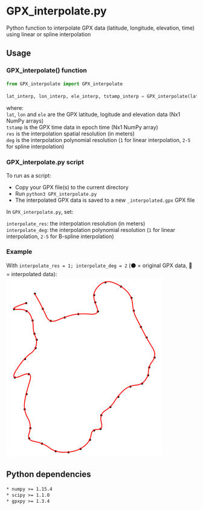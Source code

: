 # GPX_interpolate.py

Python function to interpolate GPX data (latitude, longitude, elevation, time) using linear or spline interpolation

## Usage

### GPX_interpolate() function

```python
from GPX_interpolate import GPX_interpolate

lat_interp, lon_interp, ele_interp, tstamp_interp = GPX_interpolate(lat, lon, ele, tstamp, res, deg)
```

where:  
`lat`, `lon` and `ele` are the GPX latitude, logitude and elevation data (Nx1 NumPy arrays)  
`tstamp` is the GPX time data in epoch time (Nx1 NumPy array)  
`res` is the interpolation spatial resolution (in meters)  
`deg` is the interpolation polynomial resolution (`1` for linear interpolation, `2-5` for spline interpolation)

### GPX_interpolate.py script

To run as a script:

* Copy your GPX file(s) to the current directory
* Run `python3 GPX_interpolate.py`
* The interpolated GPX data is saved to a new `_interpolated.gpx` GPX file

In `GPX_interpolate.py`, set:

`interpolate_res`: the interpolation resolution (in meters)  
`interpolate_deg`: the interpolation polynomial resolution (`1` for linear interpolation, `2-5` for B-spline interpolation)

### Example
With `interpolate_res = 1; interpolate_deg = 2` (:black_circle: = original GPX data, :red_circle: = interpolated data):  
![plot.png](plot.png)

## Python dependencies

```
* numpy >= 1.15.4
* scipy >= 1.1.0
* gpxpy >= 1.3.4
```
